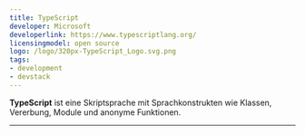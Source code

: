 ```yaml
---
title: TypeScript
developer: Microsoft
developerlink: https://www.typescriptlang.org/
licensingmodel: open source
logo: /logo/320px-TypeScript_Logo.svg.png
tags:
- development
- devstack
---
```

__TypeScript__ ist eine Skriptsprache mit Sprachkonstrukten wie Klassen, Vererbung, Module und anonyme Funktionen.

---
